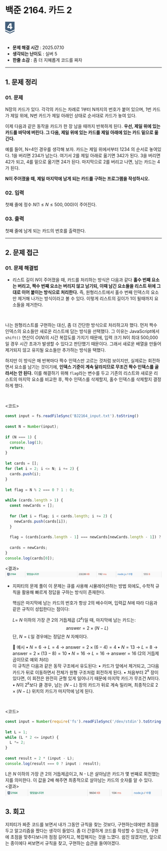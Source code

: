 <div> 
  <h1>백준 2164. 카드 2</h1>  
  <img src="../assets/BJ_silver4.svg" width="30" style="margin: 0 auto;" />
</div>

<br>

- **문제 해결 시간** : 2025.07.10
- **생각되는 난이도** : 실버 5
- **한줄 소감** : 좀 더 지혜롭게 코드를 짜자
---

## 1. 문제 정리

### 01. 문제 
N장의 카드가 있다. 각각의 카드는 차례로 1부터 N까지의 번호가 붙어 있으며, 1번 카드가 제일 위에, N번 카드가 제일 아래인 상태로 순서대로 카드가 놓여 있다.

이제 다음과 같은 동작을 카드가 한 장 남을 때까지 반복하게 된다. **우선, 제일 위에 있는 카드를 바닥에 버린다. 그 다음, 제일 위에 있는 카드를 제일 아래에 있는 카드 밑으로 옮긴다.**

예를 들어, N=4인 경우를 생각해 보자. 카드는 제일 위에서부터 1234 의 순서로 놓여있다. 1을 버리면 234가 남는다. 여기서 2를 제일 아래로 옮기면 342가 된다. 3을 버리면 42가 되고, 4를 밑으로 옮기면 24가 된다. 마지막으로 2를 버리고 나면, 남는 카드는 4가 된다.

**N이 주어졌을 때, 제일 마지막에 남게 되는 카드를 구하는 프로그램을 작성하시오.**

### 02. 입력
첫째 줄에 정수 $N(1 ≤ N ≤ 500,000)$이 주어진다.

### 03. 출력
첫째 줄에 남게 되는 카드의 번호를 출력한다.

---
## 2. 문제 접근

### 01. 문제 해결법
- 리스트 길이 $N$이 주어졌을 때, 카드를 처리하는 방식은 다음과 같다
**홀수 번째 요소는 버리고, 짝수 번째 요소는 버리지 않고 남기되, 이때 남긴 요소들을 리스트 뒤에 그대로 이어 붙이는 방식으로 처리한다.** 즉, 원형리스트에서 홀수 번째 인덱스의 요소만 제거해 나가는 방식이라고 볼 수 있다. 이렇게 리스트의 길이가 1이 될때까지 요소들을 제거한다.
<br>

  나는 원형리스트를 구현하는 대신, 좀 더 간단한 방식으로 처리하고자 했다.
  먼저 짝수 인덱스의 요소들만 새로운 리스트에 담는 방식을 선택했다. 그 이유는 JavaScript에서 `shift()` 연산이 $O(N)$의 시간 복잡도를 가지기 때문에, 입력 크기 $N$이 최대 500,000일 경우 시간 초과가 발생할 수 있다고 판단했기 때문이다. 그래서 새로운 배열을 만들어 제거되지 않고 유지될 요소들만 추가하는 방식을 택했다.

  하지만 이 방식은 매 반복마다 짝수 인덱스만 고르는 것처럼 보이지만, 실제로는 회전하면서 요소를 남기는 것이기에, **인덱스 기준이 계속 달라지므로 무조건 짝수 인덱스를 골라서는 안 된다.** 이를 해결하기 위해 `flag`라는 변수를 두고 기존의 리스트와 새로운 리스트의 마지막 요소를 비교한 후, 짝수 인덱스를 삭제할지, 홀수 인덱스를 삭제할지 결정하게 했다.
  
  <br>

  <코드>
  ``` javascript
  const input = fs.readFileSync('BJ2164_input.txt').toString()

  const N = Number(input);

  if (N === 1) {
    console.log(1);
    return;
  }

  let cards = [];
  for (let i = 2; i <= N; i += 2) {
    cards.push(i);
  }

  let flag = N % 2 === 0 ? 1 : 0;

  while (cards.length > 1) {
    const newCards = [];

    for (let i = flag; i < cards.length; i += 2) {
      newCards.push(cards[i]);
    }

    flag = (cards[cards.length - 1] === newCards[newCards.length - 1]) ? 1 : 0;

    cards = newCards;
  }
  console.log(cards[0]);
  ```

  <결과>
  ![alt text](solution1.png)
  <br>
- 지피티의 문제 풀이
  이 문제는 큐를 사용해 시뮬레이션하는 방법 외에도, 수학적 규칙을 활용해 빠르게 정답을 구하는 방식이 존재한다.

  핵심은 마지막에 남는 카드의 번호가 항상 2의 배수이며, 입력값 $N$에 따라 다음과 같은 규칙이 성립한다는 점이다:

  $L =$ $N$ 이하의 가장 큰 2의 거듭제곱 ($2^k$)일 때,
  마지막에 남는 카드는:
  $$ \text{answer} = 2 \times (N - L) $$
  단, $N = L$일 경우에는 정답은 $N$ 자체이다.

  📌 예시
	•	$N = 6$ → $L = 4$ → $\text{answer} = 2 \times (6 - 4) = 4$
	•	$N = 13$ → $L = 8$ → $\text{answer} = 2 \times (13 - 8) = 10$
	•	$N = 16$ → $L = 16$ → $\text{answer} = 16$ (2의 거듭제곱이므로 예외 처리)
  <br>
  이 규칙은 다음과 같은 동작 구조에서 유도된다:
	•	카드가 앞에서 제거되고, 그다음 카드가 뒤로 이동하면서 전체가 원형 구조처럼 회전하게 된다.
	•	처음부터 $2^k$ 장이 있다면, 이 회전은 완전히 균형 있게 일어나기 때문에 마지막 카드가 무조건 $N$이다.
	•	$N$이 $2^k$보다 클 경우, 남는 $(N - L)$ 장의 카드가 뒤로 계속 밀리며,
최종적으로 $2 \times (N - L)$ 위치의 카드가 마지막에 남게 된다.
<br>

  <코드>
  ```javascript
  const input = Number(require('fs').readFileSync('/dev/stdin').toString());

  let L = 1;
  while (L * 2 <= input) {
    L *= 2;
  }

  const result = 2 * (input - L);
  console.log(result === 0 ? input : result);
  ```
  
  L은 $N$ 이하의 가장 큰 2의 거듭제곱이고,
N - L은 살아남은 카드가 몇 번째로 회전했는지를 의미한다.
이 값을 2배 해주면 최종적으로 살아남는 카드의 숫자를 알 수 있다.
  <br>
  <결과>
  ![alt text](solution2.png)

## 3. 회고
지피티가 짜준 코드를 보면서 내가 그동안 규칙을 찾는 것보다, 구현하는데에만 초점을 두고 알고리즘을 짰다는 생각이 들었다. 좀 더 간결하게 코드를 작성할 수 있는데, 구현에 초점을 맞추다보니까 점점 길어지고, 복잡해지는 것을 느꼈다. 
쉽진 않겠지만, 앞으로는 종이에다 써보면서 규칙을 찾고, 구현하는 습관을 들여야겠다.
